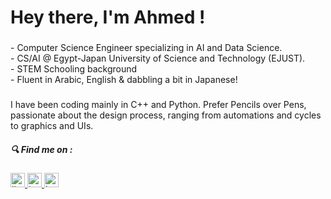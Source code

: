 <h1 align="left">Hey there, I'm Ahmed !</h1>

###

<p align="left">-  Computer Science Engineer specializing in AI and Data Science.<br>-  CS/AI @ Egypt-Japan University of Science and Technology (EJUST).<br>-  STEM Schooling background<br>-  Fluent in Arabic, English & dabbling a bit in Japanese!</p>

###

<p align="left">I have been coding mainly in C++ and Python. Prefer Pencils over Pens,<br>passionate about the design process, ranging from automations and cycles to graphics and UIs.</p>



<h5 align="left">🔍 Find me on  :</h5>

###

<div align="left">
  <a href="https://www.linkedin.com/in/ahmedsleem-/" target="_blank">
    <img src="https://img.shields.io/static/v1?message=LinkedIn&logo=linkedin&label=&color=0077B5&logoColor=white&labelColor=&style=for-the-badge" height="23" alt="linkedin logo"  />
  </a>
  <a href="https://www.instagram.com/ahmedsleem_/" target="_blank">
    <img src="https://img.shields.io/static/v1?message=Instagram&logo=instagram&label=&color=E4405F&logoColor=white&labelColor=&style=for-the-badge" height="23" alt="instagram logo"  />
  </a>
  <a href="https://www.hackerrank.com/ahmedsleem_" target="_blank">
    <img src="https://img.shields.io/static/v1?message=HackerRank&logo=hackerrank&label=&color=2EC866&logoColor=white&labelColor=&style=for-the-badge" height="23" alt="hackerrank logo"  />
  </a>
</div>

